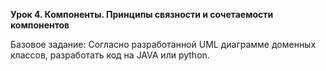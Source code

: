 **Урок 4. Компоненты. Принципы связности и сочетаемости компонентов**

Базовое задание:
Согласно разработанной UML диаграмме доменных классов, разработать код на JAVA или python.
